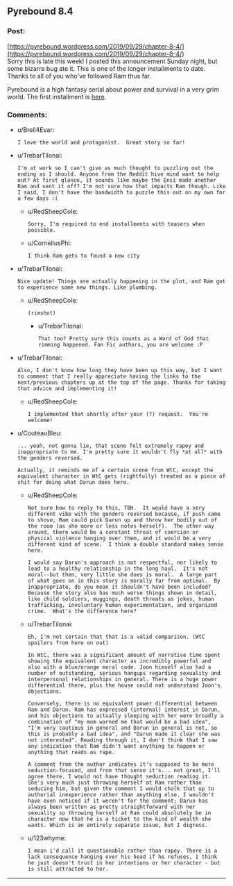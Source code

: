 ## Pyrebound 8.4

### Post:

[https://pyrebound.wordpress.com/2019/09/29/chapter-8-4/](https://pyrebound.wordpress.com/2019/09/29/chapter-8-4/)  
Sorry this is late this week!  I posted this announcement Sunday night, but some bizarre bug ate it.  This is one of the longer installments to date.  Thanks to all of you who've followed Ram thus far.

Pyrebound is a high fantasy serial about power and survival in a very grim world.  The first installment is [here](https://pyrebound.wordpress.com/2019/01/17/one-a-child-of-the-hearth/).

### Comments:

- u/Brell4Evar:
  ```
  I love the world and protagonist.  Great story so far!
  ```

- u/TrebarTilonai:
  ```
  I'm at work so I can't give as much thought to puzzling out the ending as I should. Anyone from the Reddit hive mind want to help out? At first glance, it sounds like maybe the Ensi made another Ram and sent it off? I'm not sure how that impacts Ram though. Like I said, I don't have the bandwidth to puzzle this out on my own for a few days :(
  ```

  - u/RedSheepCole:
    ```
    Sorry, I'm required to end installments with teasers when possible.
    ```

  - u/CorneliusPhi:
    ```
    I think Ram gets to found a new city
    ```

- u/TrebarTilonai:
  ```
  Nice update! Things are actually happening in the plot, and Ram got to experience some new things. Like plumbing.
  ```

  - u/RedSheepCole:
    ```
    (rimshot)
    ```

    - u/TrebarTilonai:
      ```
      That too? Pretty sure this counts as a Word of God that rimming happened. Fan Fic authors, you are welcome :P
      ```

- u/TrebarTilonai:
  ```
  Also, I don't know how long they have been up this way, but I want to comment that I really appreciate having the links to the next/previous chapters up at the top of the page. Thanks for taking that advice and implementing it!
  ```

  - u/RedSheepCole:
    ```
    I implemented that shortly after your (?) request.  You're welcome!
    ```

- u/CouteauBleu:
  ```
  ... yeah, not gonna lie, that scene felt extremely rapey and inappropriate to me. I'm pretty sure it wouldn't fly *at all* with the genders reversed.

  Actually, it reminds me of a certain scene from WtC, except the equivalent character in WtC gets (rightfully) treated as a piece of shit for doing what Darun does here.
  ```

  - u/RedSheepCole:
    ```
    Not sure how to reply to this, TBH.  It would have a very different vibe with the genders reversed because, if push came to shove, Ram could pick Darun up and throw her bodily out of the room (as she more or less notes herself).  The other way around, there would be a constant threat of coercion or physical violence hanging over them, and it would be a very different kind of scene.  I think a double standard makes sense here.

    I would say Darun's approach is not respectful, nor likely to lead to a healthy relationship in the long haul.  It's not moral--but then, very little she does is moral.  A large part of what goes on in this story is morally far from optimal.  By inappropriate, do you mean it shouldn't have been included?  Because the story also has much worse things shown in detail, like child soldiers, muggings, death threats as jokes, human trafficking, involuntary human experimentation, and organized crime.  What's the difference here?
    ```

  - u/TrebarTilonai:
    ```
    Eh, I'm not certain that that is a valid comparison. (WtC spoilers from here on out)

    In WtC, there was a significant amount of narrative time spent showing the equivalent character as incredibly powerful and also with a blue/orange moral code. Joon himself also had a number of outstanding, serious hangups regarding sexuality and interpersonal relationships in general. There is a huge power differential there, plus the house could not understand Joon's objections.

    Conversely, there is no equivalent power differential between Ram and Darun. Ram has expressed (internal) interest in Darun, and his objections to actually sleeping with her were broadly a combination of "my mom warned me that would be a bad idea", "I'm very cautious in general and Darun in general is not, so this is probably a bad idea", and "Darun made it clear she was not interested". Reading through it, I don't think that I saw any indication that Ram didn't want anything to happen or anything that reads as rape.

    A comment from the author indicates it's supposed to be more seduction-focused, and from that sense it's... not great, I'll agree there. I would not have thought seduction reading it. She's very much just throwing herself at Ram rather than seducing him, but given the comment I would chalk that up to authorial inexperience rather than anything else. I wouldn't have even noticed if it weren't for the comment; Darun has always been written as pretty straightforward with her sexuality so throwing herself at Ram could absolutely be in character now that he is a ticket to the kind of wealth she wants. Which is an entirely separate issue, but I digress.
    ```

  - u/123whyme:
    ```
    I mean i'd call it questionable rather than rapey. There is a lack consequence hanging over his head if he refuses, I think he just doesn't trust in her intentions or her character - but is still attracted to her.
    ```

---

